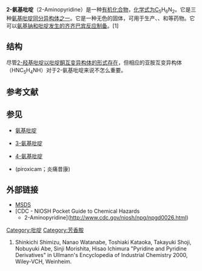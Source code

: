 **2-氨基吡啶**（2-Aminopyridine）是一种[有机化合物](../Page/有机化合物.md "wikilink")，[化学式为C](../Page/化学式.md "wikilink")<sub>5</sub>H<sub>6</sub>N<sub>2</sub>。它是三种[氨基吡啶](https://zh.wikipedia.org/wiki/氨基吡啶 "wikilink")[同分异构体之一](https://zh.wikipedia.org/wiki/同分异构体 "wikilink")。它是一种无色的固体，可用于生产、、和等药物。它可以[氨基钠和](../Page/氨基钠.md "wikilink")[吡啶发生的](../Page/吡啶.md "wikilink")[齐齐巴宾反应制备](../Page/齐齐巴宾反应.md "wikilink")。\[1\]

## 结构

尽管[2-羟基吡啶以](../Page/2-羟基吡啶.md "wikilink")[吡啶酮](https://zh.wikipedia.org/wiki/吡啶酮 "wikilink")[互变异构体的形式存在](../Page/互变异构体.md "wikilink")，但相应的亚胺互变异构体（HNC<sub>5</sub>H<sub>4</sub>NH）对于2-氨基吡啶来说不怎么重要。

## 参考文献

## 参见

  - [氨基吡啶](https://zh.wikipedia.org/wiki/氨基吡啶 "wikilink")

  - [3-氨基吡啶](../Page/3-氨基吡啶.md "wikilink")

  - [4-氨基吡啶](../Page/4-氨基吡啶.md "wikilink")

  - (piroxicam；炎痛昔康)

## 外部链接

  - [MSDS](https://web.archive.org/web/20110707111912/http://www.alkalimetals.com/msds/2-AMINOPYRIDINE_MSDS.pdf)
  - [CDC - NIOSH Pocket Guide to Chemical Hazards
    - 2-Aminopyridine](http://www.cdc.gov/niosh/npg/npgd0026.html)

[Category:吡啶](https://zh.wikipedia.org/wiki/Category:吡啶 "wikilink")
[Category:芳香胺](https://zh.wikipedia.org/wiki/Category:芳香胺 "wikilink")

1.  Shinkichi Shimizu, Nanao Watanabe, Toshiaki Kataoka, Takayuki Shoji,
    Nobuyuki Abe, Sinji Morishita, Hisao Ichimura "Pyridine and Pyridine
    Derivatives" in Ullmann's Encyclopedia of Industrial Chemistry 2000,
    Wiley-VCH, Weinheim.